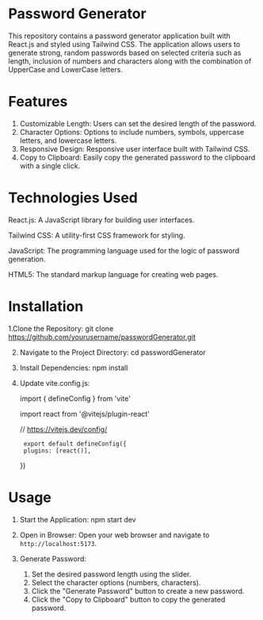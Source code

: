 
# Password Generator
This repository contains a password generator application built with React.js and styled using Tailwind CSS. The application allows users to generate strong, random passwords based on selected criteria such as length, inclusion of numbers and characters along with the combination of UpperCase and LowerCase letters.

# Features

1. Customizable Length: Users can set the desired length of the password.
2. Character Options: Options to include numbers, symbols, uppercase letters, and lowercase letters.
3. Responsive Design: Responsive user interface built with Tailwind CSS.
4. Copy to Clipboard: Easily copy the generated password to the clipboard with a single click.

# Technologies Used

React.js: A JavaScript library for building user interfaces.

Tailwind CSS: A utility-first CSS framework for styling.

JavaScript: The programming language used for the logic of password generation.

HTML5: The standard markup language for creating web pages.

# Installation

1.Clone the Repository: 
    git clone https://github.com/yourusername/passwordGenerator.git
   
2. Navigate to the Project Directory:
   cd passwordGenerator

3. Install Dependencies:
   npm install

4. Update vite.config.js:

    import { defineConfig } from 'vite'

    import react from '@vitejs/plugin-react'

    // https://vitejs.dev/config/

        export default defineConfig({
        plugins: [react()],
    })
# Usage

1. Start the Application:
   npm start dev

2. Open in Browser:
   Open your web browser and navigate to `http://localhost:5173`.

3. Generate Password:
   1. Set the desired password length using the slider.
   2. Select the character options (numbers, characters).
   3. Click the "Generate Password" button to create a new password.
   4. Click the "Copy to Clipboard" button to copy the generated password.